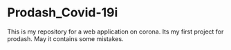 # Prodash_Covid-19i
This is my repository for a web application on corona.
Its my first project for prodash.
May it contains some mistakes.
